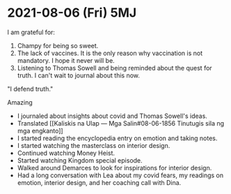 # 2021-08-06 (Fri) 5MJ

I am grateful for:

1. Champy for being so sweet.
2. The lack of vaccines. It is the only reason why vaccination is not mandatory. I hope it never will be.
3. Listening to Thomas Sowell and being reminded about the quest for truth. I can't wait to journal about this now.

"I defend truth."

Amazing

- I journaled about insights about covid and Thomas Sowell's ideas.
- Translated [[Kaliskis na Ulap — Mga Salin#08-06-1856 Tinutugis sila ng mga engkanto]]
- I started reading the encyclopedia entry on emotion and taking notes.
- I started watching the masterclass on interior design.
- Continued watching Money Heist.
- Started watching Kingdom special episode.
- Walked around Demarces to look for inspirations for interior design.
- Had a long conversation with Lea about my covid fears, my readings on emotion, interior design, and her coaching call with Dina.

